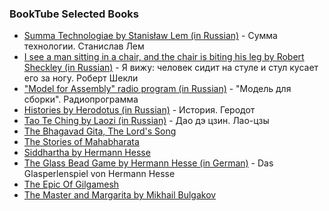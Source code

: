 ### BookTube Selected Books

* [Summa Technologiae by Stanisław Lem (in Russian)](https://booktube.nosocial.net/?v=NSfkgr5TTYM+yPnhdK9touU+YjvTqHfFqEc&sleep=20&loop=false&pos=saved&title=%D0%A1%D1%83%D0%BC%D0%BC%D0%B0+%D1%82%D0%B5%D1%85%D0%BD%D0%BE%D0%BB%D0%BE%D0%B3%D0%B8%D0%B8.+%D0%A1%D1%82%D0%B0%D0%BD%D0%B8%D1%81%D0%BB%D0%B0%D0%B2+%D0%9B%D0%B5%D0%BC&edit=true) - Сумма технологии. Станислав Лем
* [I see a man sitting in a chair, and the chair is biting his leg by Robert Sheckley (in Russian)](https://booktube.nosocial.net/?v=https%3A%2F%2Fwww.youtube.com%2Fwatch%3Fv%3DcX2NGSzCtbk&sleep=20&loop=false&pos=saved&title=%D0%AF+%D0%B2%D0%B8%D0%B6%D1%83%3A+%D1%87%D0%B5%D0%BB%D0%BE%D0%B2%D0%B5%D0%BA+%D1%81%D0%B8%D0%B4%D0%B8%D1%82+%D0%BD%D0%B0+%D1%81%D1%82%D1%83%D0%BB%D0%B5+%D0%B8+%D1%81%D1%82%D1%83%D0%BB+%D0%BA%D1%83%D1%81%D0%B0%D0%B5%D1%82+%D0%B5%D0%B3%D0%BE+%D0%B7%D0%B0+%D0%BD%D0%BE%D0%B3%D1%83.+%D0%A0%D0%BE%D0%B1%D0%B5%D1%80%D1%82+%D0%A8%D0%B5%D0%BA%D0%BB%D0%B8&edit=true) - Я вижу: человек сидит на стуле и стул кусает его за ногу. Роберт Шекли
* ["Model for Assembly" radio program (in Russian)](https://booktube.nosocial.net/?v=PLb-JKoHS0AMAJ1gApOJOxuZoLsGZPLWqc&sleep=20&loop=false&pos=saved&title=%22%D0%9C%D0%BE%D0%B4%D0%B5%D0%BB%D1%8C+%D0%B4%D0%BB%D1%8F+%D1%81%D0%B1%D0%BE%D1%80%D0%BA%D0%B8%22.+%D0%A0%D0%B0%D0%B4%D0%B8%D0%BE%D0%BF%D1%80%D0%BE%D0%B3%D1%80%D0%B0%D0%BC%D0%BC%D0%B0&edit=true) - "Модель для сборки". Радиопрограмма
* [Histories by Herodotus (in Russian)](https://booktube.nosocial.net/?v=PLQ7iliSaUiA_KHmGhRd4HpuuPM37UGSE_&sleep=20&loop=false&pos=saved&title=%D0%98%D1%81%D1%82%D0%BE%D1%80%D0%B8%D1%8F.+%D0%93%D0%B5%D1%80%D0%BE%D0%B4%D0%BE%D1%82&edit=true) - История. Геродот
* [Tao Te Ching by Laozi (in Russian)](https://booktube.nosocial.net/?v=https%3A%2F%2Fwww.youtube.com%2Fwatch%3Fv%3DgKg0W5Un0PI&sleep=20&loop=false&pos=saved&title=%D0%94%D0%B0%D0%BE+%D0%B4%D1%8D+%D1%86%D0%B7%D0%B8%D0%BD.+%D0%9B%D0%B0%D0%BE-%D1%86%D0%B7%D1%8B&edit=true) - Дао дэ цзин. Лао-цзы
* [The Bhagavad Gita, The Lord's Song](https://booktube.nosocial.net/?v=IIEJNUO1BoQ&sleep=15&loop=false&pos=saved&title=The+Bhagavad+Gita%2C+The+Lord%27s+Song&edit=true)
* [The Stories of Mahabharata](https://booktube.nosocial.net/?v=PLAQ6vzFKj_1uqRv3OCX-Elexz9C8vfENs&sleep=20&loop=false&pos=saved&title=The+Stories+of+Mahabharata&edit=true)
* [Siddhartha by Hermann Hesse](https://booktube.nosocial.net/?v=vS4ble0Uznk&sleep=20&loop=false&pos=saved&title=Siddhartha+By+Hermann+Hesse&edit=true)
* [The Glass Bead Game by Hermann Hesse (in German)](https://booktube.nosocial.net/?v=PLe7ZwSHgdjYJdfNOkOrHznkN2yyT5eJpm&sleep=20&loop=false&pos=saved&title=Das+Glasperlenspiel+von+Hermann+Hesse&edit=true) - Das Glasperlenspiel von Hermann Hesse
* [The Epic Of Gilgamesh](https://booktube.nosocial.net/?v=X35eeaG9W98&sleep=20&loop=false&pos=saved&title=The+Epic+Of+Gilgamesh&edit=true)
* [The Master and Margarita by Mikhail Bulgakov](https://booktube.nosocial.net/?v=PL-lY2fdb59Of61NGdOmXUagd0f1B_RUXC&sleep=20&loop=false&pos=saved&title=The+Master+and+Margarita+by+Mikhail+Bulgakov&edit=true)
  
